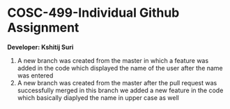 # COSC-499-Individual Github Assignment
**Developer: Kshitij Suri**

1. A new branch was created from the master in which a feature was added in the code which displayed the name of the user after the name was entered
2. A new branch was created from the master after the pull request was successfully merged in this branch we added a new feature in the code which basically diaplyed the name in upper case as well
